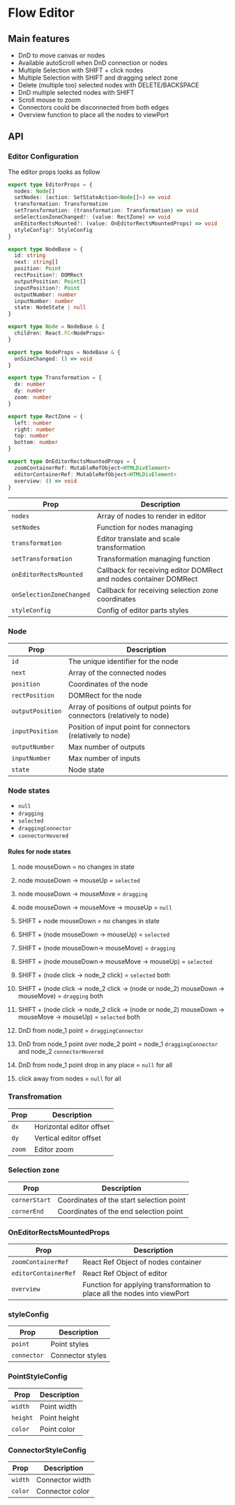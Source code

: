 # Flow Editor

## Main features

- DnD to move canvas or nodes
- Available autoScroll when DnD connection or nodes
- Multiple Selection with SHIFT + click nodes
- Multiple Selection with SHIFT and dragging select zone
- Delete (multiple too) selected nodes with DELETE/BACKSPACE
- DnD multiple selected nodes with SHIFT
- Scroll mouse to zoom
- Connectors could be disconnected from both edges
- Overview function to place all the nodes to viewPort

## API

### Editor Configuration

The editor props looks as follow

```typescript
export type EditorProps = {
  nodes: Node[]
  setNodes: (action: SetStateAction<Node[]>) => void
  transformation: Transformation
  setTransformation: (transformation: Transformation) => void
  onSelectionZoneChanged?: (value: RectZone) => void
  onEditorRectsMounted?: (value: OnEditorRectsMountedProps) => void
  styleConfig?: StyleConfig
}

export type NodeBase = {
  id: string
  next: string[]
  position: Point
  rectPosition?: DOMRect
  outputPosition: Point[]
  inputPosition?: Point
  outputNumber: number
  inputNumber: number
  state: NodeState | null
}

export type Node = NodeBase & {
  children: React.FC<NodeProps>
}

export type NodeProps = NodeBase & {
  onSizeChanged: () => void
}

export type Transformation = {
  dx: number
  dy: number
  zoom: number
}

export type RectZone = {
  left: number
  right: number
  top: number
  bottom: number
}

export type OnEditorRectsMountedProps = {
  zoomContainerRef: MutableRefObject<HTMLDivElement>
  editorContainerRef: MutableRefObject<HTMLDivElement>
  overview: () => void
}
```

| Prop      | Description |
| ----------- | ----------- |
| `nodes`| Array of nodes to render in editor |
| `setNodes`| Function for nodes managing |
| `transformation`| Editor translate and scale transformation  |
| `setTransformation`| Transformation managing function |
| `onEditorRectsMounted`| Callback for receiving editor DOMRect and nodes container DOMRect |
| `onSelectionZoneChanged`| Callback for receiving selection zone coordinates |
| `styleConfig`| Config of editor parts styles |


### Node

| Prop      | Description |
| ----------- | ----------- |
| `id`| The unique identifier for the node |
| `next`| Array of the connected nodes |
| `position`| Coordinates of the node |
| `rectPosition`| DOMRect for the node |
| `outputPosition`| Array of positions of output points for connectors (relatively to node) |
| `inputPosition`| Position of input point for connectors (relatively to node) |
| `outputNumber`| Max number of outputs |
| `inputNumber`| Max number of inputs |
| `state`| Node state |

### Node states

- `null`
- `dragging`
- `selected`
- `draggingConnector`
- `connectorHovered`

#### Rules for node states

1. node mouseDown = no changes in state
2. node mouseDown -> mouseUp = `selected`
3. node mouseDown -> mouseMove = `dragging`
4. node mouseDown -> mouseMove -> mouseUp = `null`

5. SHIFT + node mouseDown = no changes in state
6. SHIFT + (node mouseDown -> mouseUp) = `selected`
7. SHIFT + (node mouseDown-> mouseMove)  = `dragging`
8. SHIFT + (node mouseDown-> mouseMove -> mouseUp)  = `selected`

9. SHIFT + (node click -> node_2 click)  = `selected` both
10. SHIFT + (node click -> node_2 click -> (node or node_2) mouseDown -> mouseMove)  = `dragging` both
11. SHIFT + (node click -> node_2 click -> (node or node_2) mouseDown -> mouseMove -> mouseUp) = `selected` both

12. DnD from node_1 point = `draggingConnector`
13. DnD from node_1 point over node_2 point = node_1 `draggingConnector` and node_2 `connectorHovered`
14. DnD from node_1 point drop in any place = `null` for all

15. click away from nodes = `null` for all

### Transfromation

| Prop      | Description |
| ----------- | ----------- |
| `dx`| Horizontal editor offset |
| `dy`| Vertical editor offset |
| `zoom`| Editor zoom |

### Selection zone

| Prop      | Description |
| ----------- | ----------- |
| `cornerStart`| Coordinates of the start selection point |
| `cornerEnd`| Coordinates of the end selection point |


### OnEditorRectsMountedProps

| Prop      | Description |
| ----------- | ----------- |
| `zoomContainerRef`| React Ref Object of nodes container |
| `editorContainerRef`| React Ref Object of editor |
| `overview`| Function for applying transformation to place all the nodes into viewPort |

### styleConfig

| Prop      | Description |
| ----------- | ----------- |
| `point`| Point styles |
| `connector`| Connector styles |

### PointStyleConfig

| Prop      | Description |
| ----------- | ----------- |
| `width`| Point width |
| `height`| Point height |
| `color`| Point color |

### ConnectorStyleConfig

| Prop      | Description |
| ----------- | ----------- |
| `width`| Connector width |
| `color`| Connector color |

